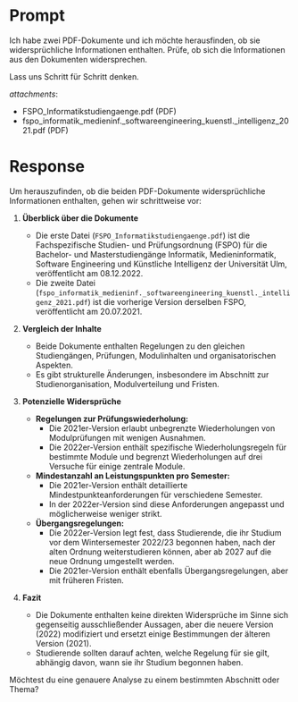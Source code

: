 # Prompt
Ich habe zwei PDF-Dokumente und ich möchte herausfinden, ob sie widersprüchliche Informationen enthalten. Prüfe, ob sich die Informationen aus den Dokumenten widersprechen.

Lass uns Schritt für Schritt denken.


*attachments*:
- FSPO_Informatikstudiengaenge.pdf (PDF)
- fspo_informatik_medieninf._softwareengineering_kuenstl._intelligenz_2021.pdf (PDF)

# Response

Um herauszufinden, ob die beiden PDF-Dokumente widersprüchliche Informationen enthalten, gehen wir schrittweise vor:

1. **Überblick über die Dokumente**  
   - Die erste Datei (`FSPO_Informatikstudiengaenge.pdf`) ist die Fachspezifische Studien- und Prüfungsordnung (FSPO) für die Bachelor- und Masterstudiengänge Informatik, Medieninformatik, Software Engineering und Künstliche Intelligenz der Universität Ulm, veröffentlicht am 08.12.2022.
   - Die zweite Datei (`fspo_informatik_medieninf._softwareengineering_kuenstl._intelligenz_2021.pdf`) ist die vorherige Version derselben FSPO, veröffentlicht am 20.07.2021.

2. **Vergleich der Inhalte**  
   - Beide Dokumente enthalten Regelungen zu den gleichen Studiengängen, Prüfungen, Modulinhalten und organisatorischen Aspekten.
   - Es gibt strukturelle Änderungen, insbesondere im Abschnitt zur Studienorganisation, Modulverteilung und Fristen.

3. **Potenzielle Widersprüche**  
   - **Regelungen zur Prüfungswiederholung:**  
     - Die 2021er-Version erlaubt unbegrenzte Wiederholungen von Modulprüfungen mit wenigen Ausnahmen.
     - Die 2022er-Version enthält spezifische Wiederholungsregeln für bestimmte Module und begrenzt Wiederholungen auf drei Versuche für einige zentrale Module.
   - **Mindestanzahl an Leistungspunkten pro Semester:**  
     - Die 2021er-Version enthält detaillierte Mindestpunkteanforderungen für verschiedene Semester.
     - In der 2022er-Version sind diese Anforderungen angepasst und möglicherweise weniger strikt.
   - **Übergangsregelungen:**  
     - Die 2022er-Version legt fest, dass Studierende, die ihr Studium vor dem Wintersemester 2022/23 begonnen haben, nach der alten Ordnung weiterstudieren können, aber ab 2027 auf die neue Ordnung umgestellt werden.
     - Die 2021er-Version enthält ebenfalls Übergangsregelungen, aber mit früheren Fristen.

4. **Fazit**  
   - Die Dokumente enthalten keine direkten Widersprüche im Sinne sich gegenseitig ausschließender Aussagen, aber die neuere Version (2022) modifiziert und ersetzt einige Bestimmungen der älteren Version (2021).
   - Studierende sollten darauf achten, welche Regelung für sie gilt, abhängig davon, wann sie ihr Studium begonnen haben.

Möchtest du eine genauere Analyse zu einem bestimmten Abschnitt oder Thema?




